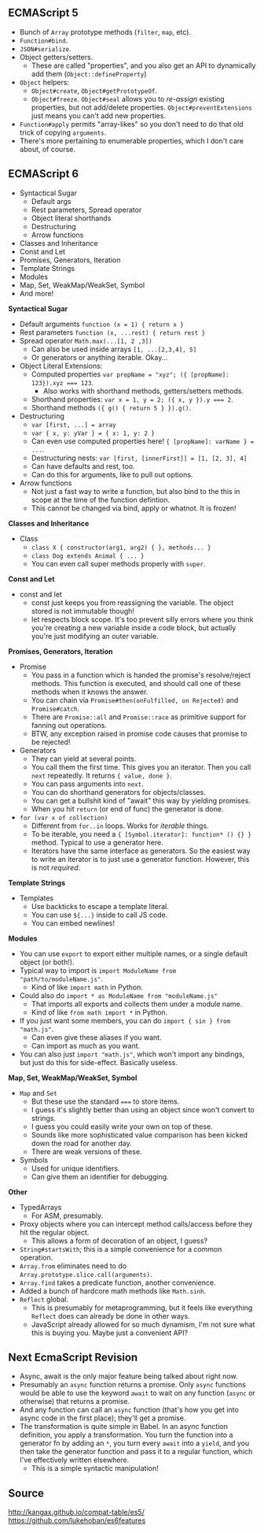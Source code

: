 ## ECMAScript 5

* Bunch of `Array` prototype methods (`filter`, `map`, etc).
* `Function#bind`.
* `JSON#serialize`.
* Object getters/setters.
    * These are called "properties", and you also get an API to
      dynamically add them (`Object::defineProperty`)
* `Object` helpers:
    * `Object#create`, `Object#getPrototypeOf`.
    * `Object#freeze`. `Object#seal` allows you to *re-assign*
      existing properties, but not add/delete
      properties. `Object#preventExtensions` just means you can't add
      new properties.
* `Function#apply` permits "array-likes" so you don't need to do that
  old trick of copying `arguments`.
* There's more pertaining to enumerable properties, which I don't care
  about, of course.

## ECMAScript 6

* Syntactical Sugar
    * Default args
    * Rest parameters, Spread operator
    * Object literal shorthands
    * Destructuring
    * Arrow functions
* Classes and Inheritance
* Const and Let
* Promises, Generators, Iteration
* Template Strings
* Modules
* Map, Set, WeakMap/WeakSet, Symbol
* And more!

**Syntactical Sugar**

* Default arguments `function (x = 1) { return x }`
* Rest parameters `function (x, ...rest) { return rest }`
* Spread operator `Math.max(...[1, 2 ,3])`
    * Can also be used inside arrays `[1, ...[2,3,4], 5]`
    * Or generators or anything iterable. Okay...
* Object Literal Extensions:
    * Computed properties `var propName = "xyz"; ({ [propName]: 123}).xyz === 123`.
        * Also works with shorthand methods, getters/setters methods.
    * Shorthand properties: `var x = 1, y = 2; ({ x, y }).y === 2`.
    * Shorthand methods `({ g() { return 5 } }).g()`.
* Destructuring
    * `var [first, ...] = array`
    * `var { x, y: yVar } = { x: 1, y: 2 }`
    * Can even use computed properties here! `{ [propName]: varName }
      = ...`.
    * Destructuring nests: `var [first, [innerFirst]] = [1, [2, 3], 4]`
    * Can have defaults and rest, too.
    * Can do this for arguments, like to pull out options.
* Arrow functions
    * Not just a fast way to write a function, but also bind to the
      this in scope at the time of the function defintion.
    * This cannot be changed via bind, apply or whatnot. It is frozen!

**Classes and Inheritance**

* Class
    * `class X { constructor(arg1, arg2) { }, methods... }`
    * `class Dog extends Animal { ... }`
    * You can even call super methods properly with `super`.

**Const and Let**

* const and let
    * const just keeps you from reassigning the variable. The object
      stored is not immutable though!
    * let respects block scope. It's too prevent silly errors where
      you think you're creating a new variable inside a code block,
      but actually you're just modifying an outer variable.

**Promises, Generators, Iteration**

* Promise
    * You pass in a function which is handed the promise's
      resolve/reject methods. This function is executed, and should
      call one of these methods when it knows the answer.
    * You can chain via `Promise#then(onFulfilled, on Rejected)` and
      `Promise#catch`.
    * There are `Promise::all` and `Promise::race` as primitive
      support for fanning out operations.
    * BTW, any exception raised in promise code causes that promise to
      be rejected!
* Generators
    * They can yield at several points.
    * You call them the first time. This gives you an iterator. Then
      you call `next` repeatedly. It returns `{ value, done }`.
    * You can pass arguments into `next`.
    * You can do shorthand generators for objects/classes.
    * You can get a bullshit kind of "await" this way by yielding
      promises.
    * When you hit `return` (or end of func) the generator is done.
* `for (var x of collection)`
    * Different from `for..in` loops. Works for *iterable* things.
    * To be iterable, you need a `{ [Symbol.iterator]: function* () {}
      }` method. Typical to use a generator here.
    * Iterators have the same interface as generators. So the easiest
      way to write an iterator is to just use a generator
      function. However, this is not *required*.

**Template Strings**

* Templates
    * Use backticks to escape a template literal.
    * You can use `${...}` inside to call JS code.
    * You can embed newlines!

**Modules**

* You can use `export` to export either multiple names, or a single
  default object (or both!).
* Typical way to import is `import ModuleName from
  "path/to/moduleName.js"`.
    * Kind of like `import math` in Python.
* Could also do `import * as ModuleName from "moduleName.js"`
    * That imports all exports and collects them under a module name.
    * Kind of like `from math import *` in Python.
* If you just want some members, you can do `import { sin } from
  "math.js"`.
    * Can even give these aliases if you want.
    * Can import as much as you want.
* You can also just `import "math.js"`, which won't import any
  bindings, but just do this for side-effect. Basically useless.

**Map, Set, WeakMap/WeakSet, Symbol**

* `Map` and `Set`
    * But these use the standard `===` to store items.
    * I guess it's slightly better than using an object since won't
      convert to strings.
    * I guess you could easily write your own on top of these.
    * Sounds like more sophisticated value comparison has been kicked
      down the road for another day.
    * There are weak versions of these.
* Symbols
    * Used for unique identifiers.
    * Can give them an identifier for debugging.

**Other**

* TypedArrays
    * For ASM, presumably.
* Proxy objects where you can intercept method calls/access before
  they hit the regular object.
    * This allows a form of decoration of an object, I guess?
* `String#startsWith`; this is a simple convenience for a common
  operation.
* `Array.from` eliminates need to do
  `Array.prototype.slice.call(arguments)`.
* `Array.find` takes a predicate function, another convenience.
* Added a bunch of hardcore math methods like `Math.sinh`.
* `Reflect` global.
    * This is presumably for metaprogramming, but it feels like
      everything `Reflect` does can already be done in other ways.
    * JavaScript already allowed for so much dynamism, I'm not sure
      what this is buying you. Maybe just a convenient API?

## Next EcmaScript Revision

* Async, await is the only major feature being talked about right now.
* Presumably an `async` function returns a promise. Only `async`
  functions would be able to use the keyword `await` to wait on any
  function (`async` or otherwise) that returns a promise.
* And any function can call an `async` function (that's how you get
  into async code in the first place); they'll get a promise.
* The transformation is quite simple in Babel. In an async function
  definition, you apply a transformation. You turn the function into a
  generator fn by adding an `*`, you turn every `await` into a
  `yield`, and you then take the generator function and pass it to a
  regular function, which I've effectively written elsewhere.
    * This is a simple syntactic manipulation!

## Source

http://kangax.github.io/compat-table/es5/
https://github.com/lukehoban/es6features

